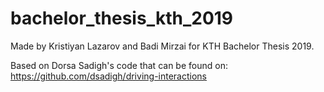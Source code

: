 # bachelor_thesis_kth_2019

Made by Kristiyan Lazarov and Badi Mirzai for KTH Bachelor Thesis 2019. 

Based on Dorsa Sadigh's code that can be found on: https://github.com/dsadigh/driving-interactions


